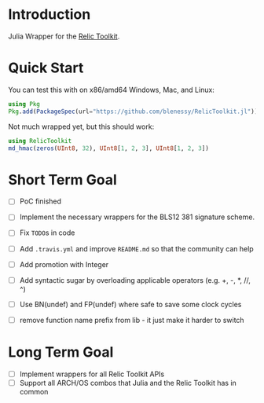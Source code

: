 # Introduction

Julia Wrapper for the [Relic Toolkit](https://github.com/relic-toolkit/relic).

# Quick Start

You can test this with on x86/amd64 Windows, Mac, and Linux:

```julia
using Pkg
Pkg.add(PackageSpec(url="https://github.com/blenessy/RelicToolkit.jl"))
```

Not much wrapped yet, but this should work:
```julia
using RelicToolkit
md_hmac(zeros(UInt8, 32), UInt8[1, 2, 3], UInt8[1, 2, 3])
```

# Short Term Goal

- [ ] PoC finished
- [ ] Implement the necessary wrappers for the BLS12 381 signature scheme.
- [ ] Fix `TODO`s in code
- [ ] Add `.travis.yml` and improve `README.md` so that the community can help
- [ ] Add promotion with Integer
- [ ] Add syntactic sugar by overloading applicable operators (e.g. +, -, *, //, ^)
- [ ] Use BN(undef) and FP(undef) where safe to save some clock cycles
- [ ] remove function name prefix from lib - it just make it harder to switch


# Long Term Goal

- [ ] Implement wrappers for all Relic Toolkit APIs
- [ ] Support all ARCH/OS combos that Julia and the Relic Toolkit has in common
